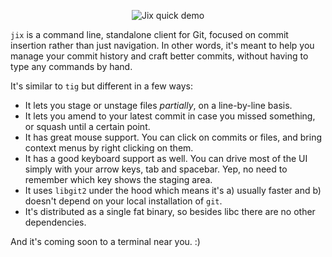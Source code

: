 <p align="center">
  <img src="https://raw.githubusercontent.com/tomas/jix/master/jix-screencast.gif" alt="Jix quick demo" />
</p>

`jix` is a command line, standalone client for Git, focused on commit insertion rather than just navigation. In other words, it's meant to help you manage your commit history and craft better commits, without having to type any commands by hand.

It's similar to `tig` but different in a few ways:

 - It lets you stage or unstage files *partially*, on a line-by-line basis. 
 - It lets you amend to your latest commit in case you missed something, or squash until a certain point.
 - It has great mouse support. You can click on commits or files, and bring context menus by right clicking on them.
 - It has a good keyboard support as well. You can drive most of the UI simply with your arrow keys, tab and spacebar. Yep, no need to remember which key shows the staging area.
 - It uses `libgit2` under the hood which means it's a) usually faster and b) doesn't depend on your local installation of `git`.
 - It's distributed as a single fat binary, so besides libc there are no other dependencies.

And it's coming soon to a terminal near you. :)
